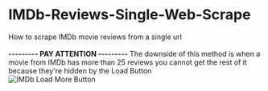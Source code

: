 # IMDb-Reviews-Single-Web-Scrape
How to scrape IMDb movie reviews from a single url
<br/>
<br/>
**--------- PAY ATTENTION ---------**
The downside of this method is when a movie from IMDb has more than 25 reviews you cannot get the rest of it because they're hidden by the Load Button
<br/>
<img title="a title" alt="IMDb Load More Button" src="https://github.com/bitacode/images/blob/main/load.png?raw=true">

